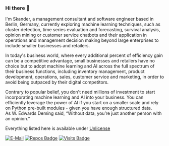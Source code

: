 ### Hi there 👋

<!--
**skacem/skacem** is a ✨ _special_ ✨ repository because its `README.md` (this file) appears on your GitHub profile.

Here are some ideas to get you started:

- 🔭 I’m currently working on ...
- 🌱 I’m currently learning ...
- 👯 I’m looking to collaborate on ...
- 🤔 I’m looking for help with ...
- 💬 Ask me about ...
- 📫 How to reach me: ...
- 😄 Pronouns: ...
- ⚡ Fun fact: ...
-->
I'm Skander, a management consultant and software engineer based in Berlin, Germany, currently exploring machine learning techniques, such as cluster detection, time series evaluation and forecasting, survival analysis, opinion mining or  customer service chatbots and their application in operations and management decision making beyond large enterprises to include smaller businesses and retailers.  

In today's business world, where every additional percent of efficiency gain can be a competitive advantage, small businesses and retailers have no choice but to adopt machine learning and AI across the full spectrum of their business functions, including inventory management, product development, operations, sales, customer service and marketing, in order to avoid being outpaced by their digital competitors. 

Contrary to popular belief, you don't need millions of investment to start incorporating machine learning and AI into your business. You can efficiently leverage the power of AI if you start on a smaller scale and rely on Python pre-built modules - given you have enough structured data.  
As W. Edwards Deming said, “Without data, you’re just another person with an opinion.”

<!--
 - Synthetic data generation, agent-based simulators, forecasting, and asset management using machine learning; with
 - Quantitative funds, multinational investment banks, financial market authorities, the office of national statistics, and other british government departments.
-->
  
Everything listed here is available under [Unlicense](https://unlicense.org/)

<!--- - 👁️ Advisor at ... --->


[![E-Mail](https://img.shields.io/badge/email-reveal-2a8?style=flat-square&logo=gmail&logoColor=white)](https://mailhide.io/e/0TKcFId3)
[![Repos Badge](https://badges.pufler.dev/repos/skacem)](https://badges.pufler.dev)
[![Visits Badge](https://badges.pufler.dev/visits/skacem/skacem)](https://badges.pufler.dev)

                            
